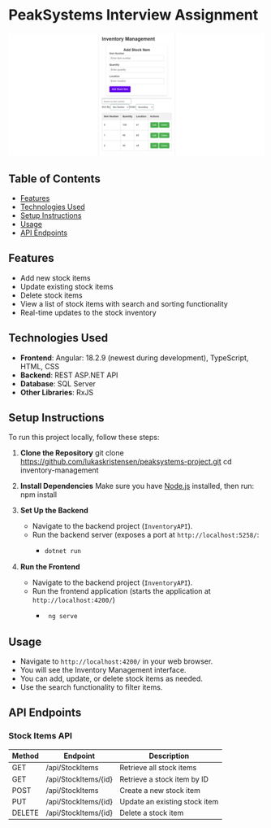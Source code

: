 # PeakSystems Interview Assignment

![App Showcase](showcase.png)

## Table of Contents

- [Features](#features)
- [Technologies Used](#technologies-used)
- [Setup Instructions](#setup-instructions)
- [Usage](#usage)
- [API Endpoints](#api-endpoints)

## Features

- Add new stock items
- Update existing stock items
- Delete stock items
- View a list of stock items with search and sorting functionality
- Real-time updates to the stock inventory

## Technologies Used

- **Frontend**: Angular: 18.2.9 (newest during development), TypeScript, HTML, CSS
- **Backend**: REST ASP.NET API
- **Database**: SQL Server
- **Other Libraries**: RxJS

## Setup Instructions

To run this project locally, follow these steps:

1. **Clone the Repository**
   git clone https://github.com/lukaskristensen/peaksystems-project.git
   cd inventory-management

2. **Install Dependencies**
   Make sure you have [Node.js](https://nodejs.org/) installed, then run:
   npm install

3. **Set Up the Backend**

   - Navigate to the backend project (`InventoryAPI`).
   - Run the backend server (exposes a port at `http://localhost:5258/`:
     - ```bash
       dotnet run
       ```

4. **Run the Frontend**
   - Navigate to the backend project (`InventoryAPI`).
   - Run the frontend application (starts the application at `http://localhost:4200/`)
     - ```bash
        ng serve
       ```

## Usage

- Navigate to `http://localhost:4200/` in your web browser.
- You will see the Inventory Management interface.
- You can add, update, or delete stock items as needed.
- Use the search functionality to filter items.

## API Endpoints

### Stock Items API

| Method | Endpoint             | Description                   |
| ------ | -------------------- | ----------------------------- |
| GET    | /api/StockItems      | Retrieve all stock items      |
| GET    | /api/StockItems/{id} | Retrieve a stock item by ID   |
| POST   | /api/StockItems      | Create a new stock item       |
| PUT    | /api/StockItems/{id} | Update an existing stock item |
| DELETE | /api/StockItems/{id} | Delete a stock item           |
